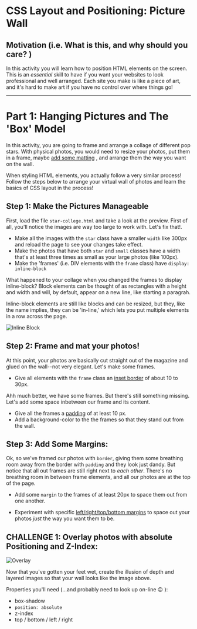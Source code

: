 # CSS Layout and Positioning: Picture Wall

## Motivation (i.e. What is this, and why should you care? )

In this activity you will learn how to position HTML elements on the screen. This is an *essential* skill to have if you want your websites to look professional and well arranged. Each site you make is like a piece of art, and it's hard to make art if you have no control over where things go!


--------

# Part 1: Hanging Pictures and The 'Box' Model

In this activity, you are going to frame and arrange a collage of different pop stars. With physical photos, you would need to resize your photos, put them in a frame, maybe [add some matting](http://simplyframed.com/blogs/blog/15562616-framing-101-when-to-float-when-to-mat) , and arrange them the way you want on the wall.

When styling HTML elements, you actually follow a very similar process! Follow the steps below to arrange your virtual wall of photos and learn the basics of CSS layout in the process!

## Step 1: Make the Pictures Manageable

First, load the file `star-college.html` and take a look at the preview. First of all, you'll notice the images are way too large to work with. Let's fix that!.

+ Make all the images with the `star` class have a smaller `width` like 300px and reload the page to see your changes take effect.
+ Make the photos that have both `star` and `small` classes have a width that's at least three times as small as your large photos (like 100px).
+ Make the 'frames' (i.e. DIV elements with the `frame` class) have `display: inline-block`

What happened to your collage when you changed the frames to display inline-block? Block elements can be thought of as rectangles with a height and width and will, by default, appear on a new line, like starting a paragrah.

Inline-block elements are still like blocks and can be resized, but they, like the name implies, they can be 'in-line,' which lets you put multiple elements in a row across the page.

![Inline Block](example-blockinline.png)

## Step 2: Frame and mat your photos!

At this point, your photos are basically cut straight out of the magazine and glued on the wall--not very elegant. Let's make some frames.

+ Give all elements with the `frame` class an [inset border](http://www.w3schools.com/css/css_border.asp) of about 10 to 30px.

Ahh much better, we have some frames. But there's still something missing. Let's add some space inbetween our frame and its content.

+ Give all the frames a [padding](http://www.w3schools.com/css/css_padding.asp) of at least 10 px.
+ Add a background-color to the the frames so that they stand out from the wall.

## Step 3: Add Some Margins:

Ok, so we've framed our photos with `border`, giving them some breathing room away from the border with `padding` and they look just dandy. But notice that all out frames are still right next to *each other*. There's no breathing room in between frame elements, and all our photos are at the top of the page.

+ Add some `margin` to the frames of at least 20px to space them out from one another.

+ Experiment with specific [left/right/top/bottom margins](http://www.w3schools.com/css/tryit.asp?filename=trycss_margin_sides) to space out your photos *just* the way you want them to be.


## CHALLENGE 1: Overlay photos with absolute Positioning and Z-Index:

![Overlay](overlay.png)


Now that you've gotten your feet wet, create the illusion of depth and layered images  so that your wall looks like the image above.

Properties you'll need (...and probably need to look up on-line :wink: ):
+ box-shadow
+ `position: absolute`
+ z-index
+ top / bottom / left / right
